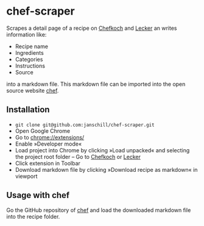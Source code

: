 # chef-scraper

Scrapes a detail page of a recipe on [Chefkoch](<https://www.chefkoch.de>) and [Lecker](<https://www.lecker.de>) an writes information like:

- Recipe name
- Ingredients
- Categories
- Instructions
- Source

into a markdown file. This markdown file can be imported into the open source website [chef](https://github.com/runepiper/chef).

## Installation

- `git clone git@github.com:janschill/chef-scraper.git`
- Open Google Chrome
- Go to [chrome://extensions/](chrome://extensions/)
- Enable »Developer mode«
- Load project into Chrome by clicking »Load unpacked« and selecting the project root folder
– Go to [Chefkoch](<https://www.chefkoch.de>) or [Lecker](<https://www.lecker.de>)
- Click extension in Toolbar
- Download markdown file by clicking »Download recipe as markdown« in viewport

## Usage with chef

Go the GitHub repository of [chef](https://github.com/runepiper/chef) and load the downloaded markdown file into the recipe folder.
